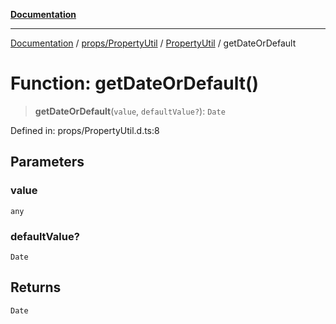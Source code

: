 [**Documentation**](../../../../../index.md)

***

[Documentation](../../../../../index.md) / [props/PropertyUtil](../../../index.md) / [PropertyUtil](../index.md) / getDateOrDefault

# Function: getDateOrDefault()

> **getDateOrDefault**(`value`, `defaultValue?`): `Date`

Defined in: props/PropertyUtil.d.ts:8

## Parameters

### value

`any`

### defaultValue?

`Date`

## Returns

`Date`
